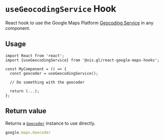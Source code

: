 # `useGeocodingService` Hook

React hook to use the Google Maps Platform [Geocoding Service](https://developers.google.com/maps/documentation/javascript/geocoding) in any component.

## Usage

```tsx
import React from 'react';
import {useGeocodingService} from '@vis.gl/react-google-maps-hooks';

const MyComponent = () => {
  const geocoder = useGeocodingService();

  // Do something with the geocoder

  return (...);
};
```

## Return value

Returns a [`Geocoder`](https://developers.google.com/maps/documentation/javascript/reference/geocoder) instance to use directly.

```TypeScript
google.maps.Geocoder
```
